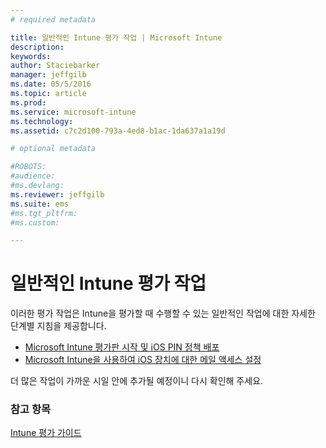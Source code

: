 ```yaml
---
# required metadata

title: 일반적인 Intune 평가 작업 | Microsoft Intune
description:
keywords:
author: Staciebarker
manager: jeffgilb
ms.date: 05/5/2016
ms.topic: article
ms.prod:
ms.service: microsoft-intune
ms.technology:
ms.assetid: c7c2d100-793a-4ed8-b1ac-1da637a1a19d

# optional metadata

#ROBOTS:
#audience:
#ms.devlang:
ms.reviewer: jeffgilb
ms.suite: ems
#ms.tgt_pltfrm:
#ms.custom:

---
```



# 일반적인 Intune 평가 작업

이러한 평가 작업은 Intune을 평가할 때 수행할 수 있는 일반적인 작업에 대한 자세한 단계별 지침을 제공합니다.

- [Microsoft Intune 평가판 시작 및 iOS PIN 정책 배포](start-a-microsoft-intune-trial-and-deploy-ios-pin-policy.md)
- [Microsoft Intune을 사용하여 iOS 장치에 대한 메일 액세스 설정](set-up-email-access-for-ios-devices-using-microsoft-intune.md)

더 많은 작업이 가까운 시일 안에 추가될 예정이니 다시 확인해 주세요.

### 참고 항목
[Intune 평가 가이드](get-started-with-a-30-day-trial-of-microsoft-intune.md)


<!--HONumber=May16_HO1-->


